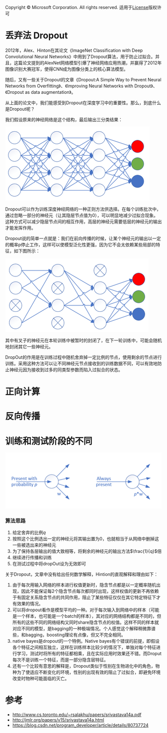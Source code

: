 Copyright © Microsoft Corporation. All rights reserved.
  适用于[License](https://github.com/Microsoft/ai-edu/blob/master/LICENSE.md)版权许可

# 丢弃法 Dropout

2012年，Alex、Hinton在其论文《ImageNet Classification with Deep Convolutional Neural Networks》中用到了Dropout算法，用于防止过拟合。并且，这篇论文提到的AlexNet网络模型引爆了神经网络应用热潮，并赢得了2012年图像识别大赛冠军，使得CNN成为图像分类上的核心算法模型。

随后，又有一些关于Dropout的文章《Dropout:A Simple Way to Prevent Neural Networks from Overfitting》、《Improving Neural Networks with Dropout》、《Dropout as data augmentation》。

从上面的论文中，我们能感受到Dropout在深度学习中的重要性。那么，到底什么是Dropout呢？

我们假设原来的神经网络是这个结构，最后输出三分类结果：

<img src=".\Images\16\dropout1.png">

Dropout可以作为训练深度神经网络的一种正则方法供选择。在每个训练批次中，通过忽略一部分的神经元（让其隐层节点值为0），可以明显地减少过拟合现象。这种方式可以减少隐层节点间的相互作用，高层的神经元需要低层的神经元的输出才能发挥作用。

Dropout说的简单一点就是：我们在前向传播的时候，让某个神经元的输出以一定的概率p停止工作，这样可以使模型泛化性更强，因为它不会太依赖某些局部的特征，如下图所示：

<img src=".\Images\16\dropout2.png">

其中有叉子的神经元在本轮训练中被暂时的封闭了，在下一轮训练中，可能会随机地封闭其它一些神经元。

DropOut的作用是在训练过程中随机舍弃掉一定比例的节点，使用剩余的节点进行训练。采用这种方法可以让不同神经元节点接收到的训练数据不同，可以有效地防止神经元因为接收到过多的同类型参数而陷入过拟合的状态。


# 正向计算

# 反向传播




# 训练和测试阶段的不同

<img src=".\Images\16\dropout3.png">





### 算法思路

   1. 给定舍弃的比例$q$
   2. 按照这个比例选出一定的神经元将其输出置为0，也就相当于从网络中删掉这一些被选出来的神经元
   3. 为了保持各层输出的值大致相等，将剩余的神经元的输出方法$\frac{1}{q}$倍
   4. 继续进行传播和训练
   5. 在测试过程中将dropOut设为无效即可




关于Dropout，文章中没有给出任何数学解释，Hintion的直观解释和理由如下：
1. 由于每次用输入网络的样本进行权值更新时，隐含节点都是以一定概率随机出现，因此不能保证每2个隐含节点每次都同时出现，这样权值的更新不再依赖于有固定关系隐含节点的共同作用，阻止了某些特征仅仅在其它特定特征下才有效果的情况。
2. 可以将dropout看作是模型平均的一种。对于每次输入到网络中的样本（可能是一个样本，也可能是一个batch的样本），其对应的网络结构都是不同的，但所有的这些不同的网络结构又同时share隐含节点的权值。这样不同的样本就对应不同的模型，是bagging的一种极端情况。个人感觉这个解释稍微靠谱些，和bagging，boosting理论有点像，但又不完全相同。
3. native bayes是dropout的一个特例。Native bayes有个错误的前提，即假设各个特征之间相互独立，这样在训练样本比较少的情况下，单独对每个特征进行学习，测试时将所有的特征都相乘，且在实际应用时效果还不错。而Droput每次不是训练一个特征，而是一部分隐含层特征。
4. 还有一个比较有意思的解释是，Dropout类似于性别在生物进化中的角色，物种为了使适应不断变化的环境，性别的出现有效的阻止了过拟合，即避免环境改变时物种可能面临的灭亡。

# 参考

- http://www.cs.toronto.edu/~rsalakhu/papers/srivastava14a.pdf
- http://jmlr.org/papers/v15/srivastava14a.html
- https://blog.csdn.net/program_developer/article/details/80737724

